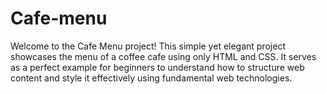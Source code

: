 # Cafe-menu
Welcome to the Cafe Menu project! This simple yet elegant project showcases the menu of a coffee cafe using only HTML and CSS. It serves as a perfect example for beginners to understand how to structure web content and style it effectively using fundamental web technologies.
